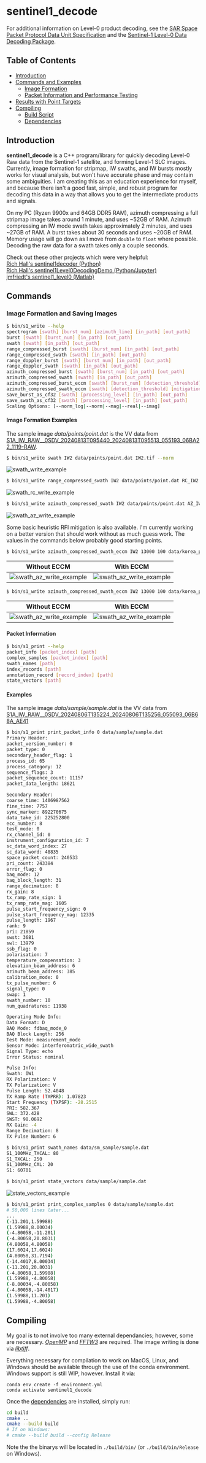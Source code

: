 # sentinel1_decode
For additional information on Level-0 product decoding, see the [SAR Space Packet Protocol Data Unit Specification](https://sentinels.copernicus.eu/documents/247904/2142675/Sentinel-1-SAR-Space-Packet-Protocol-Data-Unit.pdf) and the [Sentinel-1 Level-0 Data Decoding Package](https://sentinel.esa.int/documents/247904/0/Sentinel-1-Level-0-Data-Decoding-Package.pdf/a8742c59-4914-40c4-8309-c77515649f17).

## Table of Contents

* [Introduction](#introduction)
* [Commands and Examples](#commands)
  * [Image Formation](#image-formation-and-saving-images)
  * [Packet Information and Performance Testing](#packet-information)
* [Results with Point Targets](#results-with-point-targets)
* [Compiling](#compiling)
   * [Build Script](#build-script)
   * [Dependencies](#dependencies)

## Introduction
**sentinel1_decode** is a C++ program/library for quickly decoding Level-0 Raw data from the Sentinel-1 satellite, and forming Level-1 SLC images. Currently, image formation for stripmap, IW swaths, and IW bursts mostly works for visual analysis, but won't have accurate phase and may contain some ambiguities. I am creating this as an education experience for myself, and because there isn't a good fast, simple, and robust program for decoding this data in a way that allows you to get the intermediate products and signals.

On my PC (Ryzen 9900x and 64GB DDR5 RAM), azimuth compressing a full stripmap image takes around 1 minute, and uses ~52GB of RAM. Azimuth compressing an IW mode swath takes approximately 2 minutes, and uses ~27GB of RAM. A burst takes about 30 seconds and uses ~20GB of RAM. Memory usage will go down as I move from `double` to `float` where possible. Decoding the raw data for a swath takes only a couple seconds.

Check out these other projects which were very helpful:</br>
[Rich Hall's sentinel1decoder (Python)](https://github.com/Rich-Hall/sentinel1decoder)</br>
[Rich Hall's sentinel1Level0DecodingDemo (Python/Jupyter)](https://github.com/Rich-Hall/sentinel1decoder)</br>
[jmfriedt's sentinel1_level0 (Matlab)](https://github.com/jmfriedt/sentinel1_level0)</br>

## Commands
### Image Formation and Saving Images
```bash
$ bin/s1_write --help
spectrogram [swath] [burst_num] [azimuth_line] [in_path] [out_path]
burst [swath] [burst_num] [in_path] [out_path]
swath [swath] [in_path] [out_path]
range_compressed_burst [swath] [burst_num] [in_path] [out_path]
range_compressed_swath [swath] [in_path] [out_path]
range_doppler_burst [swath] [burst_num] [in_path] [out_path]
range_doppler_swath [swath] [in_path] [out_path]
azimuth_compressed_burst [swath] [burst_num] [in_path] [out_path]
azimuth_compressed_swath [swath] [in_path] [out_path]
azimuth_compressed_burst_eccm [swath] [burst_num] [detection_threshold] [mitigation_threshold] [in_path] [out_path]
azimuth_compressed_swath_eccm [swath] [detection_threshold] [mitigation_threshold] [in_path] [out_path]
save_burst_as_cf32 [swath] [processing_level] [in_path] [out_path]
save_swath_as_cf32 [swath] [processing_level] [in_path] [out_path]
Scaling Options: [--norm_log|--norm|--mag|--real|--imag]
```
#### Image Formation Examples
The sample image *data/points/point.dat* is the VV data from [S1A_IW_RAW__0SDV_20240813T095440_20240813T095513_055193_06BA22_1119-RAW](https://search.asf.alaska.edu/#/?searchType=List%20Search&searchList=S1A_IW_RAW__0SDV_20240813T095440_20240813T095513_055193_06BA22_1119-RAW&resultsLoaded=true&granule=S1A_IW_RAW__0SDV_20240813T095440_20240813T095513_055193_06BA22_1119-RAW).

```bash
$ bin/s1_write swath IW2 data/points/point.dat IW2.tif --norm
```
![swath_write_example](imgs/raw_points.png)

```bash
$ bin/s1_write range_compressed_swath IW2 data/points/point.dat RC_IW2.tif --norm
```
![swath_rc_write_example](imgs/rc_points.png)

```bash
$ bin/s1_write azimuth_compressed_swath IW2 data/points/point.dat AZ_IW2.tif --norm
```
![swath_az_write_example](imgs/points_iw_mode.png)

Some basic heuristic RFI mitigation is also available. I'm currently working on a better version that should work without as much guess work. The values in the commands below probably good starting points.

```bash
$ bin/s1_write azimuth_compressed_swath_eccm IW2 13000 100 data/korea_patriot/korea_patriot_vh.dat data/korea_patriot_vh_iw2_eccm.tif --norm
```
Without ECCM               |  With ECCM
:-------------------------:|:-------------------------:
![swath_az_write_example](imgs/korea_interference.png)   |  ![swath_az_write_example](imgs/korea_mitigated.png)

```bash
$ bin/s1_write azimuth_compressed_swath_eccm IW2 13000 100 data/korea_patriot/korea_patriot_vh.dat data/korea_patriot_vh_iw2_eccm.tif --norm
```
Without ECCM               |  With ECCM
:-------------------------:|:-------------------------:
![swath_az_write_example](imgs/rostov_interference.png)   |  ![swath_az_write_example](imgs/rostov_mitigated.png)

#### Packet Information

```bash
$ bin/s1_print --help
packet_info [packet_index] [path]
complex_samples [packet_index] [path]
swath_names [path]
index_records [path]
annotation_record [record_index] [path]
state_vectors [path]
```

#### Examples

The sample image *data/sample/sample.dat* is the VV data from [S1A_IW_RAW__0SDV_20240806T135224_20240806T135256_055093_06B68A_AE41](https://search.asf.alaska.edu/#/?searchType=List%20Search&searchList=S1A_IW_RAW__0SDV_20240806T135224_20240806T135256_055093_06B68A_AE41&resultsLoaded=true&granule=S1A_IW_RAW__0SDV_20240806T135224_20240806T135256_055093_06B68A_AE41-RAW)
```bash
$ bin/s1_print print_packet_info 0 data/sample/sample.dat
Primary Header:
packet_version_number: 0
packet_type: 0
secondary_header_flag: 1
process_id: 65
process_category: 12
sequence_flags: 3
packet_sequence_count: 11157
packet_data_length: 18621

Secondary Header:
coarse_time: 1406987562
fine_time: 7757
sync_marker: 892270675
data_take_id: 225252800
ecc_number: 8
test_mode: 0
rx_channel_id: 0
instrument_configuration_id: 7
sc_data_word_index: 27
sc_data_word: 48835
space_packet_count: 240533
pri_count: 243384
error_flag: 0
baq_mode: 12
baq_block_length: 31
range_decimation: 8
rx_gain: 8
tx_ramp_rate_sign: 1
tx_ramp_rate_mag: 1605
pulse_start_frequency_sign: 0
pulse_start_frequency_mag: 12335
pulse_length: 1967
rank: 9
pri: 21859
swst: 3681
swl: 13979
ssb_flag: 0
polarisation: 7
temperature_compensation: 3
elevation_beam_address: 6
azimuth_beam_address: 385
calibration_mode: 0
tx_pulse_number: 6
signal_type: 0
swap: 1
swath_number: 10
num_quadratures: 11938

Operating Mode Info:
Data Format: D
BAQ Mode: fdbaq_mode_0
BAQ Block Length: 256
Test Mode: measurement_mode
Sensor Mode: interferomatric_wide_swath
Signal Type: echo
Error Status: nominal

Pulse Info:
Swath: IW1
RX Polarization: V
TX Polarization: V
Pulse Length: 52.4048
TX Ramp Rate (TXPRR): 1.07823
Start Frequency (TXPSF): -28.2515
PRI: 582.367
SWL: 372.428
SWST: 98.0692
RX Gain: -4
Range Decimation: 8
TX Pulse Number: 6
```

```bash
$ bin/s1_print swath_names data/sm_sample/sample.dat
S1_100MHz_TXCAL: 80
S1_TXCAL: 250
S1_100MHz_CAL: 20
S1: 60701
```

```bash
$ bin/s1_print state_vectors data/sample/sample.dat
```
![state_vectors_example](imgs/state_vectors.png)

```bash
$ bin/s1_print print_complex_samples 0 data/sample/sample.dat
# 50,000 lines later...
...
(-11.201,1.59988)
(1.59988,8.00034)
(-4.80058,-11.201)
(-4.80058,20.8031)
(4.80058,4.80058)
(17.6024,17.6024)
(4.80058,31.7194)
(-14.4017,8.00034)
(-11.201,20.8031)
(-4.80058,1.59988)
(1.59988,-4.80058)
(-8.00034,-4.80058)
(-4.80058,-14.4017)
(1.59988,11.201)
(1.59988,-4.80058)
```

## Compiling

My goal is to not involve too many external dependancies; however, some are necessary. *[OpenMP](https://curc.readthedocs.io/en/latest/programming/OpenMP-C.html)* and *[FFTW3](https://www.fftw.org/)* are required. The image writing is done via *[libtiff](http://www.libtiff.org/)*.

Everything necessary for compilation to work on MacOS, Linux, and Windows should be available through the use of the conda environment. Windows support is still WIP, however. Install it via:
```
conda env create -f environment.yml
conda activate sentinel1_decode
```

Once the [dependencies](#dependencies) are installed, simply run:
```bash
cd build
cmake ..
cmake --build build
# If on Windows:
# cmake --build build --config Release
```

Note the the binarys will be located in `./build/bin/` (or `./build/bin/Release` on Windows).
